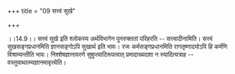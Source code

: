 +++
title = "09 सत्त्वं सुखे"

+++
  
  
।।14.9।। सत्त्वं सुखे इति श्लोकस्य अर्थविभागेन पुनरुक्ततां परिहरति --
सत्त्वादीनामिति। सत्त्वं सुखसङ्गप्रधानमिति ज्ञानसङ्गोऽपि सुखार्थ इति
भावः। रजः कर्मसङ्गप्रधानमिति रागतृष्णादयोऽपि हि कर्मणि विश्राम्यन्तीति
भावः। निश्शेषज्ञानावरणे सुषुप्त्यादिरूपत्वात् प्रमादाख्यदशा न
स्यादित्यत्राह -- वस्तुयाथात्म्यज्ञानमावृत्त्येति।  
  
